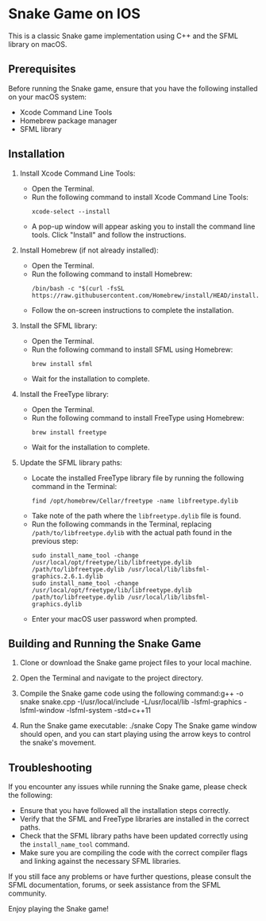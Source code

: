 # Snake Game on IOS

This is a classic Snake game implementation using C++ and the SFML library on macOS.

## Prerequisites

Before running the Snake game, ensure that you have the following installed on your macOS system:

- Xcode Command Line Tools
- Homebrew package manager
- SFML library

## Installation

1. Install Xcode Command Line Tools:
   - Open the Terminal.
   - Run the following command to install Xcode Command Line Tools:
     ```
     xcode-select --install
     ```
   - A pop-up window will appear asking you to install the command line tools. Click "Install" and follow the instructions.

2. Install Homebrew (if not already installed):
   - Open the Terminal.
   - Run the following command to install Homebrew:
     ```
     /bin/bash -c "$(curl -fsSL https://raw.githubusercontent.com/Homebrew/install/HEAD/install.sh)"
     ```
   - Follow the on-screen instructions to complete the installation.

3. Install the SFML library:
   - Open the Terminal.
   - Run the following command to install SFML using Homebrew:
     ```
     brew install sfml
     ```
   - Wait for the installation to complete.

4. Install the FreeType library:
   - Open the Terminal.
   - Run the following command to install FreeType using Homebrew:
     ```
     brew install freetype
     ```
   - Wait for the installation to complete.

5. Update the SFML library paths:
   - Locate the installed FreeType library file by running the following command in the Terminal:
     ```
     find /opt/homebrew/Cellar/freetype -name libfreetype.dylib
     ```
   - Take note of the path where the `libfreetype.dylib` file is found.
   - Run the following commands in the Terminal, replacing `/path/to/libfreetype.dylib` with the actual path found in the previous step:
     ```
     sudo install_name_tool -change /usr/local/opt/freetype/lib/libfreetype.dylib /path/to/libfreetype.dylib /usr/local/lib/libsfml-graphics.2.6.1.dylib
     sudo install_name_tool -change /usr/local/opt/freetype/lib/libfreetype.dylib /path/to/libfreetype.dylib /usr/local/lib/libsfml-graphics.dylib
     ```
   - Enter your macOS user password when prompted.

## Building and Running the Snake Game

1. Clone or download the Snake game project files to your local machine.

2. Open the Terminal and navigate to the project directory.

3. Compile the Snake game code using the following command:g++ -o snake snake.cpp -I/usr/local/include -L/usr/local/lib -lsfml-graphics -lsfml-window -lsfml-system -std=c++11
  
4. Run the Snake game executable:
./snake
Copy
The Snake game window should open, and you can start playing using the arrow keys to control the snake's movement.

## Troubleshooting

If you encounter any issues while running the Snake game, please check the following:

- Ensure that you have followed all the installation steps correctly.
- Verify that the SFML and FreeType libraries are installed in the correct paths.
- Check that the SFML library paths have been updated correctly using the `install_name_tool` command.
- Make sure you are compiling the code with the correct compiler flags and linking against the necessary SFML libraries.

If you still face any problems or have further questions, please consult the SFML documentation, forums, or seek assistance from the SFML community.

Enjoy playing the Snake game!


